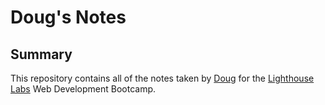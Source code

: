 # Doug's Notes

## Summary

This repository contains all of the notes taken by [Doug](https://github.com/d0ugr) for the [Lighthouse Labs](https://lighthouselabs.ca) Web Development Bootcamp.
